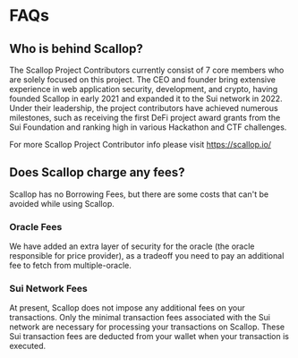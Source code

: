 # FAQs

## Who is behind Scallop?

The Scallop Project Contributors currently consist of 7 core members who are solely focused on this project. The CEO and founder bring extensive experience in web application security, development, and crypto, having founded Scallop in early 2021 and expanded it to the Sui network in 2022. Under their leadership, the project contributors have achieved numerous milestones, such as receiving the first DeFi project award grants from the Sui Foundation and ranking high in various Hackathon and CTF challenges.

For more Scallop Project Contributor info please visit​ https://scallop.io/

## Does Scallop charge any fees?

Scallop has no Borrowing Fees, but there are some costs that can't be avoided while using Scallop.

### Oracle Fees

We have added an extra layer of security for the oracle (the oracle responsible for price provider), as a tradeoff you need to pay an additional fee to fetch from multiple-oracle.

### Sui Network Fees

At present, Scallop does not impose any additional fees on your transactions. Only the minimal transaction fees associated with the Sui network are necessary for processing your transactions on Scallop. These Sui transaction fees are deducted from your wallet when your transaction is executed.&#x20;
